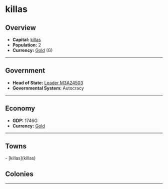 # <!--NAME-->killas<!--NAME-->

## Overview

- **Capital:** <!--CAPITAL_LINK-->[killas](killas)<!--CAPITAL_LINK-->
- **Population:** <!--POPULATION-->2<!--POPULATION-->
- **Currency:** <!--CURRENCY_LINK-->[Gold](Gold)<!--CURRENCY_LINK--> (<!--CURRENCY_ABV-->G<!--CURRENCY_ABV-->)

---

## Government

- **Head of State:** <!--LEADER_TITLE_LINK-->[Leader M3A24503](M3A24503)<!--LEADER_TITLE_LINK-->
- **Governmental System:** <!--GOVERNMENT-->Autocracy<!--GOVERNMENT-->

---

## Economy

- **GDP:** <!--GDP-->1746G<!--GDP-->
- **Currency:** <!--CURRENCY_LINK-->[Gold](Gold)<!--CURRENCY_LINK-->

---

## Towns

<!--TOWNS-->- [killas](killas)<!--TOWNS-->

## Colonies

<!--COLONIES--><!--COLONIES-->

---